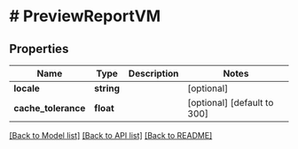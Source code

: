 # # PreviewReportVM

## Properties

Name | Type | Description | Notes
------------ | ------------- | ------------- | -------------
**locale** | **string** |  | [optional]
**cache_tolerance** | **float** |  | [optional] [default to 300]

[[Back to Model list]](../../README.md#models) [[Back to API list]](../../README.md#endpoints) [[Back to README]](../../README.md)
